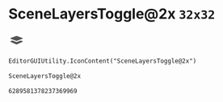 # SceneLayersToggle@2x `32x32`
<img src="/img/SceneLayersToggle@2x.png" width=32 height=32>

``` CSharp
EditorGUIUtility.IconContent("SceneLayersToggle@2x")
```
```
SceneLayersToggle@2x
```
```
6289581378237369969
```
